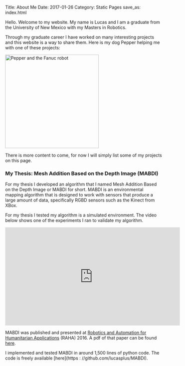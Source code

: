 Title: About Me
Date: 2017-01-26
Category: Static Pages
save_as: index.html

Hello. Welcome to my website. My name is Lucas and I am a graduate from the University of New Mexico with my Masters in Robotics.

Through my graduate career I have worked on many interesting projects and this website is a way to share them. Here is my dog Pepper helping me with one of these projects:

<a href="http://imgur.com/QeLSBBm"><img src="http://i.imgur.com/QeLSBBm.jpg?1" title="Pepper and the Fanuc robot" style="width:300px;" align="middle"/></a>

There is more content to come, for now I will simply list some of my projects on this page.

### My Thesis: Mesh Addition Based on the Depth Image (MABDI)

For my thesis I developed an algorithm that I named Mesh Addition Based on the Depth Image or MABDI for short. MABDI is an environmental mapping algorithm that is designed to work with sensors that produce a large amount of data, specifically RGBD sensors such as the Kinect from XBox.

For my thesis I tested my algorithm is a simulated environment. The video below shows one of the experiments I ran to validate my algorithm.

<iframe width="560" height="315" src="https://www.youtube.com/embed/SFv2fov3yM0" frameborder="0" allowfullscreen></iframe>

MABDI was published and presented at [Robotics and Automation for Humanitarian Applications](raha2016.org) (RAHA) 2016. A pdf of that paper can be found [here]({filename}/pdfs/paper_raha.pdf).

I implemented and tested MABDI in around 1,500 lines of python code. The code is freely available [here](https : //github.com/lucasplus/MABDI).
